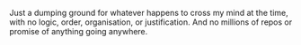 Just a dumping ground for whatever happens to cross my mind at the time, with
no logic, order, organisation, or justification. And no millions of repos or
promise of anything going anywhere.
